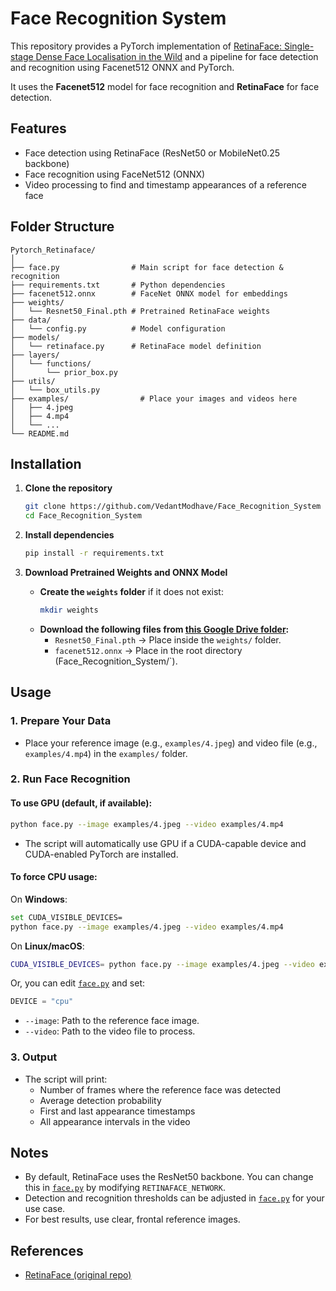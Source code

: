 # Face Recognition System

This repository provides a PyTorch implementation of [RetinaFace: Single-stage Dense Face Localisation in the Wild](https://arxiv.org/abs/1905.00641) and a pipeline for face detection and recognition using Facenet512 ONNX and PyTorch.

It uses the **Facenet512** model for face recognition and **RetinaFace** for face detection.

## Features

- Face detection using RetinaFace (ResNet50 or MobileNet0.25 backbone)
- Face recognition using FaceNet512 (ONNX)
- Video processing to find and timestamp appearances of a reference face

## Folder Structure

```
Pytorch_Retinaface/
│
├── face.py                # Main script for face detection & recognition
├── requirements.txt       # Python dependencies
├── facenet512.onnx        # FaceNet ONNX model for embeddings
├── weights/
│   └── Resnet50_Final.pth # Pretrained RetinaFace weights
├── data/
│   └── config.py          # Model configuration
├── models/
│   └── retinaface.py      # RetinaFace model definition
├── layers/
│   └── functions/
│       └── prior_box.py
├── utils/
│   └── box_utils.py
├── examples/                # Place your images and videos here
│   ├── 4.jpeg
│   ├── 4.mp4
│   └── ...
└── README.md
```

## Installation

1. **Clone the repository**
    ```sh
    git clone https://github.com/VedantModhave/Face_Recognition_System
    cd Face_Recognition_System
    ```

2. **Install dependencies**
    ```sh
    pip install -r requirements.txt
    ```

3. **Download Pretrained Weights and ONNX Model**
    - **Create the `weights` folder** if it does not exist:
      ```sh
      mkdir weights
      ```
    - **Download the following files from [this Google Drive folder](https://drive.google.com/drive/folders/1jI_eCLQaDFVrl_xQ9OQtjqPZpFQmveuc?usp=sharing):**
        - `Resnet50_Final.pth` &rarr; Place inside the `weights/` folder.
        - `facenet512.onnx` &rarr; Place in the root directory (Face_Recognition_System/`).

## Usage

### 1. Prepare Your Data

- Place your reference image (e.g., `examples/4.jpeg`) and video file (e.g., `examples/4.mp4`) in the `examples/` folder.

### 2. Run Face Recognition

#### **To use GPU (default, if available):**
```sh
python face.py --image examples/4.jpeg --video examples/4.mp4
```
- The script will automatically use GPU if a CUDA-capable device and CUDA-enabled PyTorch are installed.

#### **To force CPU usage:**
On **Windows**:
```sh
set CUDA_VISIBLE_DEVICES=
python face.py --image examples/4.jpeg --video examples/4.mp4
```
On **Linux/macOS**:
```sh
CUDA_VISIBLE_DEVICES= python face.py --image examples/4.jpeg --video examples/4.mp4
```
Or, you can edit [`face.py`](face.py) and set:
```python
DEVICE = "cpu"
```

- `--image`: Path to the reference face image.
- `--video`: Path to the video file to process.

### 3. Output

- The script will print:
    - Number of frames where the reference face was detected
    - Average detection probability
    - First and last appearance timestamps
    - All appearance intervals in the video

## Notes

- By default, RetinaFace uses the ResNet50 backbone. You can change this in [`face.py`](face.py) by modifying `RETINAFACE_NETWORK`.
- Detection and recognition thresholds can be adjusted in [`face.py`](face.py) for your use case.
- For best results, use clear, frontal reference images.

## References

- [RetinaFace (original repo)](https://github.com/biubug6/Pytorch_Retinaface)
